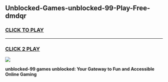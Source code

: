 
## Unblocked-Games-unblocked-99-Play-Free-dmdqr
<h3>
<a href="https://premium76.site?title=unblocked-99&ref=19M">CLICK TO PLAY</a></h3>
<hr>

<h3>
<a href="https://premium76.site?title=unblocked-99&ref=19M">CLICK 2 PLAY</a>
  
</h3>

<a href="https://premium76.site?title=unblocked-99&ref=19M"><img src="https://clearcache.store/games.png"></a>


**unblocked-99 games unblocked: Your Gateway to Fun and Accessible Online Gaming**
